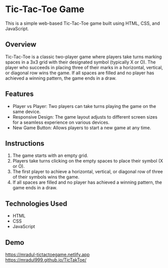 # Tic-Tac-Toe Game

This is a simple web-based Tic-Tac-Toe game built using HTML, CSS, and JavaScript.

## Overview

Tic-Tac-Toe is a classic two-player game where players take turns marking spaces in a 3x3 grid with their designated symbol (typically X or O). The player who succeeds in placing three of their marks in a horizontal, vertical, or diagonal row wins the game. If all spaces are filled and no player has achieved a winning pattern, the game ends in a draw.

## Features

- Player vs Player: Two players can take turns playing the game on the same device.
- Responsive Design: The game layout adjusts to different screen sizes for a seamless experience on various devices.
- New Game Button: Allows players to start a new game at any time.


## Instructions

1. The game starts with an empty grid.
2. Players take turns clicking on the empty spaces to place their symbol (X or O).
3. The first player to achieve a horizontal, vertical, or diagonal row of three of their symbols wins the game.
4. If all spaces are filled and no player has achieved a winning pattern, the game ends in a draw.

## Technologies Used

- HTML
- CSS
- JavaScript



## Demo

https://mradul-tictactoegame.netlify.app
https://mradul999.github.io/TicTakToe/


